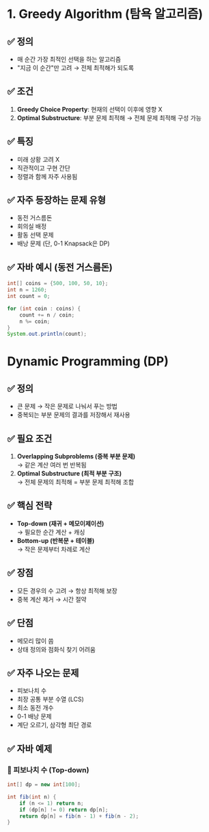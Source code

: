 # 1. Greedy Algorithm (탐욕 알고리즘)

## ✅ 정의
- 매 순간 가장 최적인 선택을 하는 알고리즘
- "지금 이 순간"만 고려 → 전체 최적해가 되도록

## ✅ 조건
1. **Greedy Choice Property**: 현재의 선택이 이후에 영향 X
2. **Optimal Substructure**: 부분 문제 최적해 → 전체 문제 최적해 구성 가능

## ✅ 특징
- 미래 상황 고려 X
- 직관적이고 구현 간단
- 정렬과 함께 자주 사용됨

## ✅ 자주 등장하는 문제 유형
- 동전 거스름돈
- 회의실 배정
- 활동 선택 문제
- 배낭 문제 (단, 0-1 Knapsack은 DP)

## ✅ 자바 예시 (동전 거스름돈)
```java
int[] coins = {500, 100, 50, 10};
int n = 1260;
int count = 0;

for (int coin : coins) {
    count += n / coin;
    n %= coin;
}
System.out.println(count);
```

# Dynamic Programming (DP)

## ✅ 정의
- 큰 문제 → 작은 문제로 나눠서 푸는 방법  
- 중복되는 부분 문제의 결과를 저장해서 재사용

## ✅ 필요 조건
1. **Overlapping Subproblems (중복 부분 문제)**  
   → 같은 계산 여러 번 반복됨  
2. **Optimal Substructure (최적 부분 구조)**  
   → 전체 문제의 최적해 = 부분 문제 최적해 조합

## ✅ 핵심 전략
- **Top-down (재귀 + 메모이제이션)**  
  → 필요한 순간 계산 + 캐싱  
- **Bottom-up (반복문 + 테이블)**  
  → 작은 문제부터 차례로 계산  

## ✅ 장점
- 모든 경우의 수 고려 → 항상 최적해 보장
- 중복 계산 제거 → 시간 절약

## ✅ 단점
- 메모리 많이 씀
- 상태 정의와 점화식 찾기 어려움

## ✅ 자주 나오는 문제
- 피보나치 수
- 최장 공통 부분 수열 (LCS)
- 최소 동전 개수
- 0-1 배낭 문제
- 계단 오르기, 삼각형 최단 경로

## ✅ 자바 예제

### 📌 피보나치 수 (Top-down)
```java
int[] dp = new int[100];

int fib(int n) {
    if (n <= 1) return n;
    if (dp[n] != 0) return dp[n];
    return dp[n] = fib(n - 1) + fib(n - 2);
}
```
